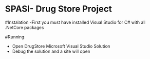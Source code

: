 # SPASI- Drug Store Project

#Instalation
-First you must have installed Visual Studio for C# with all .NetCore packages

#Running
- Open DrugStore Microsoft Visual Studio Solution
- Debug the solution and a site will open

